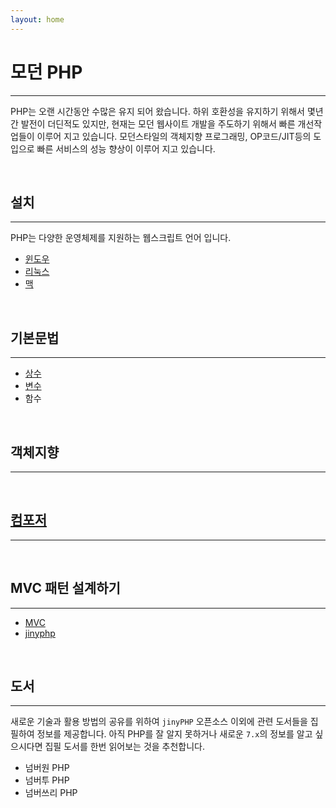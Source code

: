 ```yaml
---
layout: home
---
```


# 모던 PHP
---
PHP는 오랜 시간동안 수많은 유지 되어 왔습니다. 하위 호환성을 유지하기 위해서 몇년간 발전이 더딘적도 있지만, 
현재는 모던 웹사이트 개발을 주도하기 위해서 빠른 개선작업들이 이루어 지고 있습니다. 모던스타일의 객체지향 프로그래밍, 
OP코드/JIT등의 도입으로 빠른 서비스의 성능 향상이 이루어 지고 있습니다.

<br>

## 설치
---
PHP는 다양한 운영체제를 지원하는 웹스크립트 언어 입니다.
* [윈도우](./install/windows)
* [리눅스](./install/linux)
* [맥](./install/mac)

<br>

## 기본문법
---
* [상수](./basic/const)
* [변수](./basic/variable)
* 함수

<br>

## 객체지향
---

<br>

## [컴포저](composer)
---


<br>

## MVC 패턴 설계하기
---
* [MVC](pettern/mvc)
* [jinyphp](jinyphp)

<br>

## 도서
---
새로운 기술과 활용 방법의 공유를 위하여 `jinyPHP` 오픈소스 이외에 관련 도서들을 집필하여 정보를 제공합니다.
아직 PHP를 잘 알지 못하거나 새로운 `7.x`의 정보를 알고 싶으시다면 집필 도서를 한번 읽어보는 것을 추천합니다.

* 넘버원 PHP
* 넘버투 PHP
* 넘버쓰리 PHP

<br>